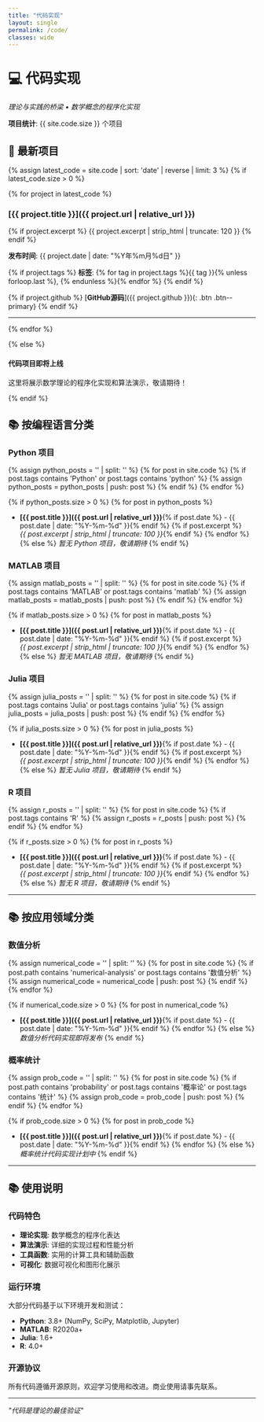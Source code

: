 ```yaml
---
title: "代码实现"
layout: single
permalink: /code/
classes: wide
---
```


# 💻 代码实现

*理论与实践的桥梁 • 数学概念的程序化实现*

**项目统计**: {{ site.code.size }} 个项目

## 🚀 最新项目

{% assign latest_code = site.code | sort: 'date' | reverse | limit: 3 %}
{% if latest_code.size > 0 %}

{% for project in latest_code %}
### [{{ project.title }}]({{ project.url | relative_url }})

{% if project.excerpt %}
{{ project.excerpt | strip_html | truncate: 120 }}
{% endif %}

**发布时间**: {{ project.date | date: "%Y年%m月%d日" }}

{% if project.tags %}
**标签**: {% for tag in project.tags %}{{ tag }}{% unless forloop.last %}, {% endunless %}{% endfor %}
{% endif %}

{% if project.github %}
[**GitHub源码**]({{ project.github }}){: .btn .btn--primary}
{% endif %}

---
{% endfor %}

{% else %}

<div class="notice--info">
  <h4>代码项目即将上线</h4>
  <p>这里将展示数学理论的程序化实现和算法演示，敬请期待！</p>
</div>

{% endif %}

## 📚 按编程语言分类

### Python 项目

{% assign python_posts = '' | split: '' %}
{% for post in site.code %}
  {% if post.tags contains 'Python' or post.tags contains 'python' %}
    {% assign python_posts = python_posts | push: post %}
  {% endif %}
{% endfor %}

{% if python_posts.size > 0 %}
{% for post in python_posts %}
- **[{{ post.title }}]({{ post.url | relative_url }})**{% if post.date %} - {{ post.date | date: "%Y-%m-%d" }}{% endif %}
  {% if post.excerpt %}<br>*{{ post.excerpt | strip_html | truncate: 100 }}*{% endif %}
{% endfor %}
{% else %}
*暂无 Python 项目，敬请期待*
{% endif %}

### MATLAB 项目

{% assign matlab_posts = '' | split: '' %}
{% for post in site.code %}
  {% if post.tags contains 'MATLAB' or post.tags contains 'matlab' %}
    {% assign matlab_posts = matlab_posts | push: post %}
  {% endif %}
{% endfor %}

{% if matlab_posts.size > 0 %}
{% for post in matlab_posts %}
- **[{{ post.title }}]({{ post.url | relative_url }})**{% if post.date %} - {{ post.date | date: "%Y-%m-%d" }}{% endif %}
  {% if post.excerpt %}<br>*{{ post.excerpt | strip_html | truncate: 100 }}*{% endif %}
{% endfor %}
{% else %}
*暂无 MATLAB 项目，敬请期待*
{% endif %}

### Julia 项目

{% assign julia_posts = '' | split: '' %}
{% for post in site.code %}
  {% if post.tags contains 'Julia' or post.tags contains 'julia' %}
    {% assign julia_posts = julia_posts | push: post %}
  {% endif %}
{% endfor %}

{% if julia_posts.size > 0 %}
{% for post in julia_posts %}
- **[{{ post.title }}]({{ post.url | relative_url }})**{% if post.date %} - {{ post.date | date: "%Y-%m-%d" }}{% endif %}
  {% if post.excerpt %}<br>*{{ post.excerpt | strip_html | truncate: 100 }}*{% endif %}
{% endfor %}
{% else %}
*暂无 Julia 项目，敬请期待*
{% endif %}

### R 项目

{% assign r_posts = '' | split: '' %}
{% for post in site.code %}
  {% if post.tags contains 'R' %}
    {% assign r_posts = r_posts | push: post %}
  {% endif %}
{% endfor %}

{% if r_posts.size > 0 %}
{% for post in r_posts %}
- **[{{ post.title }}]({{ post.url | relative_url }})**{% if post.date %} - {{ post.date | date: "%Y-%m-%d" }}{% endif %}
  {% if post.excerpt %}<br>*{{ post.excerpt | strip_html | truncate: 100 }}*{% endif %}
{% endfor %}
{% else %}
*暂无 R 项目，敬请期待*
{% endif %}

---

## 📚 按应用领域分类

### 数值分析

{% assign numerical_code = '' | split: '' %}
{% for post in site.code %}
  {% if post.path contains 'numerical-analysis' or post.tags contains '数值分析' %}
    {% assign numerical_code = numerical_code | push: post %}
  {% endif %}
{% endfor %}

{% if numerical_code.size > 0 %}
{% for post in numerical_code %}
- **[{{ post.title }}]({{ post.url | relative_url }})**{% if post.date %} - {{ post.date | date: "%Y-%m-%d" }}{% endif %}
{% endfor %}
{% else %}
*数值分析代码实现即将发布*
{% endif %}

### 概率统计

{% assign prob_code = '' | split: '' %}
{% for post in site.code %}
  {% if post.path contains 'probability' or post.tags contains '概率论' or post.tags contains '统计' %}
    {% assign prob_code = prob_code | push: post %}
  {% endif %}
{% endfor %}

{% if prob_code.size > 0 %}
{% for post in prob_code %}
- **[{{ post.title }}]({{ post.url | relative_url }})**{% if post.date %} - {{ post.date | date: "%Y-%m-%d" }}{% endif %}
{% endfor %}
{% else %}
*概率统计代码实现计划中*
{% endif %}

---

## 📚 使用说明

### 代码特色
- **理论实现**: 数学概念的程序化表达
- **算法演示**: 详细的实现过程和性能分析
- **工具函数**: 实用的计算工具和辅助函数
- **可视化**: 数据可视化和图形化展示

### 运行环境
大部分代码基于以下环境开发和测试：
- **Python**: 3.8+ (NumPy, SciPy, Matplotlib, Jupyter)
- **MATLAB**: R2020a+
- **Julia**: 1.6+
- **R**: 4.0+

### 开源协议
所有代码遵循开源原则，欢迎学习使用和改进。商业使用请事先联系。

---

*"代码是理论的最佳验证"*